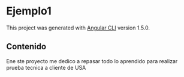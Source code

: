 # Ejemplo1

This project was generated with [Angular CLI](https://github.com/angular/angular-cli) version 1.5.0.

## Contenido
Ene ste proyecto me dedico a repasar todo lo aprendido para realizar prueba tecnica a cliente de USA 

